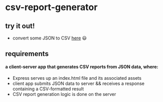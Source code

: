 # csv-report-generator

## try it out!

- convert some JSON to CSV [here](https://underthecode-csv-report-gen.herokuapp.com/) :smiley:

## requirements

#### a client-server app that generates CSV reports from JSON data, where:

- Express serves up an index.html file and its associated assets
- client app submits JSON data to server && receives a response containing a CSV-formatted result
- CSV report generation logic is done on the server
